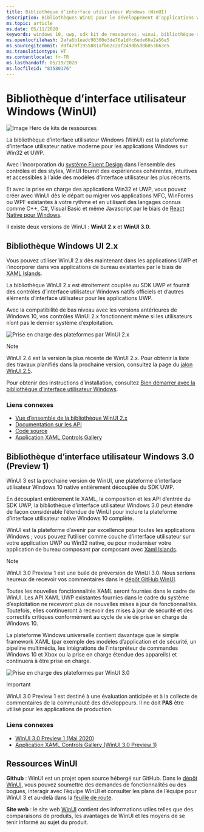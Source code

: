 ```yaml
---
title: Bibliothèque d’interface utilisateur Windows (WinUI)
description: Bibliothèques WinUI pour le développement d’applications Windows.
ms.topic: article
ms.date: 05/11/2020
keywords: windows 10, uwp, sdk kit de ressources, winui, bibliothèque d’interface utilisateur Windows
ms.openlocfilehash: 2afa6b1eadc98300e3de76a1dfc6ede66a2a56e5
ms.sourcegitcommit: d0f479f1955881afb62c2af249db5d0b053b63e5
ms.translationtype: HT
ms.contentlocale: fr-FR
ms.lasthandoff: 05/19/2020
ms.locfileid: "83580176"
---
```

# <a name="windows-ui-library-winui"></a>Bibliothèque d’interface utilisateur Windows (WinUI)

![Image Hero de kits de ressources](../images/logo-winui.png)

La bibliothèque d’interface utilisateur Windows (WinUI) est la plateforme d’interface utilisateur native moderne pour les applications Windows sur Win32 et UWP.

Avec l’incorporation du [système Fluent Design](https://www.microsoft.com/design/fluent/#/) dans l’ensemble des contrôles et des styles, WinUI fournit des expériences cohérentes, intuitives et accessibles à l’aide des modèles d’interface utilisateur les plus récents.

Et avec la prise en charge des applications Win32 et UWP, vous pouvez créer avec WinUI dès le départ ou migrer vos applications MFC, WinForms ou WPF existantes à votre rythme et en utilisant des langages connus comme C++, C#, Visual Basic et même Javascript par le biais de [React Native pour Windows](https://microsoft.github.io/react-native-windows/).

Il existe deux versions de WinUI : **WinUI 2.x** et **WinUI 3.0**.

## <a name="windows-ui-2x-library"></a>Bibliothèque Windows UI 2.x

Vous pouvez utiliser WinUI 2.x dès maintenant dans les applications UWP et l’incorporer dans vos applications de bureau existantes par le biais de [XAML Islands](/windows/apps/desktop/modernize/xaml-islands).

La bibliothèque WinUI 2.x est étroitement couplée au SDK UWP et fournit des contrôles d’interface utilisateur Windows natifs officiels et d’autres éléments d’interface utilisateur pour les applications UWP.

Avec la compatibilité de bas niveau avec les versions antérieures de Windows 10, vos contrôles WinUI 2.x fonctionnent même si les utilisateurs n’ont pas le dernier système d’exploitation.

![Prise en charge des plateformes par WinUI 2.x](../images/platforms-winui2.png)

> [!NOTE]
> WinUI 2.4 est la version la plus récente de WinUI 2.x. Pour obtenir la liste des travaux planifiés dans la prochaine version, consultez la page du [jalon WinUI 2.5](https://github.com/microsoft/microsoft-ui-xaml/milestone/10).

Pour obtenir des instructions d’installation, consultez [Bien démarrer avec la bibliothèque d’interface utilisateur Windows](winui2/getting-started.md).

### <a name="related-links"></a>Liens connexes

- [Vue d’ensemble de la bibliothèque WinUI 2.x](winui2/index.md)
- [Documentation sur les API](https://docs.microsoft.com/uwp/api/overview/winui/)
- [Code source](https://aka.ms/winui)
- [Application XAML Controls Gallery](https://www.microsoft.com/p/xaml-controls-gallery/9msvh128x2zt)

## <a name="windows-ui-30-library-preview-1"></a>Bibliothèque d’interface utilisateur Windows 3.0 (Preview 1)

WinUI 3 est la prochaine version de WinUI, une plateforme d’interface utilisateur Windows 10 native entièrement découplée du SDK UWP.

En découplant entièrement le XAML, la composition et les API d’entrée du SDK UWP, la bibliothèque d’interface utilisateur Windows 3.0 peut étendre de façon considérable l’étendue de WinUI pour inclure la plateforme d’interface utilisateur native Windows 10 complète.

WinUI est la plateforme d’avenir par excellence pour toutes les applications Windows ; vous pouvez l’utiliser comme couche d’interface utilisateur sur votre application UWP ou Win32 native, ou pour moderniser votre application de bureau composant par composant avec [Xaml Islands](https://docs.microsoft.com/windows/apps/desktop/modernize/xaml-islands).
 
> [!NOTE]
> WinUI 3.0 Preview 1 est une build de préversion de WinUI 3.0. Nous serions heureux de recevoir vos commentaires dans le [dépôt GitHub WinUI](https://github.com/microsoft/microsoft-ui-xaml).

Toutes les nouvelles fonctionnalités XAML seront fournies dans le cadre de WinUI. Les API XAML UWP existantes fournies dans le cadre du système d’exploitation ne recevront plus de nouvelles mises à jour de fonctionnalités. Toutefois, elles continueront à recevoir des mises à jour de sécurité et des correctifs critiques conformément au cycle de vie de prise en charge de Windows 10.

La plateforme Windows universelle contient davantage que le simple framework XAML (par exemple des modèles d’application et de sécurité, un pipeline multimédia, les intégrations de l’interpréteur de commandes Windows 10 et Xbox ou la prise en charge étendue des appareils) et continuera à être prise en charge.

![Prise en charge des plateformes par WinUI 3.0](../images/platforms-winui3.png)

> [!Important]
> WinUI 3.0 Preview 1 est destiné à une évaluation anticipée et à la collecte de commentaires de la communauté des développeurs. Il ne doit **PAS** être utilisé pour les applications de production.

### <a name="related-links"></a>Liens connexes

- [WinUI 3.0 Preview 1 (Mai 2020)](winui3/index.md)
- [Application XAML Controls Gallery (WinUI 3.0 Preview 1)](https://github.com/microsoft/Xaml-Controls-Gallery/tree/winui3alpha)

## <a name="winui-resources"></a>Ressources WinUI

**Github** : WinUI est un projet open source hébergé sur GitHub. Dans le [dépôt WinUI](https://github.com/microsoft/microsoft-ui-xaml), vous pouvez soumettre des demandes de fonctionnalités ou des bogues, interagir avec l’équipe WinUI et consulter les plans de l’équipe pour WinUI 3 et au-delà dans la [feuille de route](https://github.com/microsoft/microsoft-ui-xaml/blob/master/docs/roadmap.md).

**Site web** : le site web [WinUI](https://aka.ms/winui) contient des informations utiles telles que des comparaisons de produits, les avantages de WinUI et les moyens de se tenir informé au sujet du produit.
